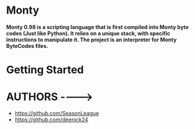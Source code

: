 # Monty

#### Monty 0.98 is a scripting language that is first compiled into Monty byte codes (Just like Python). It relies on a unique stack, with specific instructions to manipulate it. The project is an interpreter for Monty ByteCodes files.

# Getting Started 

# AUTHORS ----> 
- https://github.com/SeasonLeague
- https://github.com/deenick24

